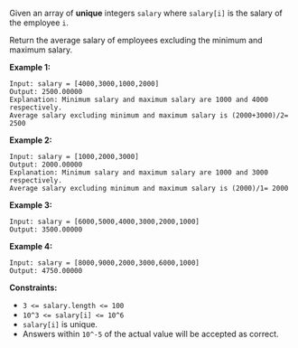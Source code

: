 Given an array of **unique** integers `salary` where `salary[i]` is the salary
of the employee `i`.

Return the average salary of employees excluding the minimum and maximum
salary.



**Example 1:**

    
    
    Input: salary = [4000,3000,1000,2000]
    Output: 2500.00000
    Explanation: Minimum salary and maximum salary are 1000 and 4000 respectively.
    Average salary excluding minimum and maximum salary is (2000+3000)/2= 2500
    

**Example 2:**

    
    
    Input: salary = [1000,2000,3000]
    Output: 2000.00000
    Explanation: Minimum salary and maximum salary are 1000 and 3000 respectively.
    Average salary excluding minimum and maximum salary is (2000)/1= 2000
    

**Example 3:**

    
    
    Input: salary = [6000,5000,4000,3000,2000,1000]
    Output: 3500.00000
    

**Example 4:**

    
    
    Input: salary = [8000,9000,2000,3000,6000,1000]
    Output: 4750.00000
    



**Constraints:**

  * `3 <= salary.length <= 100`
  * `10^3 <= salary[i] <= 10^6`
  * `salary[i]` is unique.
  * Answers within `10^-5` of the actual value will be accepted as correct.

